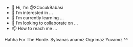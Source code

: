 - 👋 Hi, I’m @2CocukBabasi
- 👀 I’m interested in ...
- 🌱 I’m currently learning ...
- 💞️ I’m looking to collaborate on ...
- 📫 How to reach me ...

<!---
2CocukBabasi/2CocukBabasi is a ✨ special ✨ repository because its `README.md` (this file) appears on your GitHub profile.
You can click the Preview link to take a look at your changes.
--->





Hahha For The Horde. Sylvanas anamız Orgrimaz Yuvamız ^^
